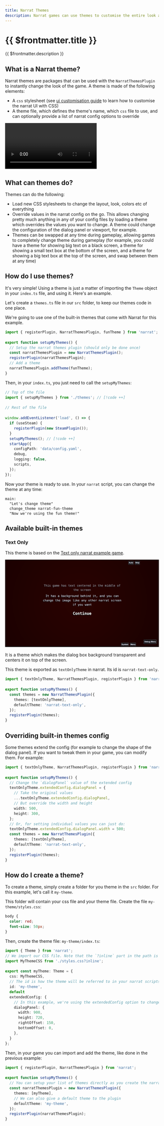 ```yaml
---
title: Narrat Themes
description: Narrat games can use themes to customise the entire look and layout of the game, and can swap themes on the go during gameplay
---
```


# {{ $frontmatter.title }}

{{ $frontmatter.description }}

## What is a Narrat theme?

Narrat themes are packages that can be used with the `NarratThemesPlugin` to instantly change the look of the game. A theme is made of the following elements:

- A `css` stylesheet (see [ui customisation guide](./customising-ui.md) to learn how to customise the narrat UI with CSS)
- A theme file, which defines the theme's name, which `css` file to use, and can optionally provide a list of narrat config options to override

![Themes Demo](./themes/narrat-themes.mp4)

## What can themes do?

Themes can do the following:

- Load new CSS stylesheets to change the layout, look, colors etc of everything
- Override values in the narrat config on the go. This allows changing pretty much anything in any of your config files by loading a theme which overrides the values you want to change. A theme could change the configuration of the dialog panel or viewport, for example.
- Themes can be swapped at any time during gameplay, allowing games to completely change theme during gameplay (for example, you could have a theme for showing big text on a black screen, a theme for showing a small text box at the bottom of the screen, and a theme for showing a big text box at the top of the screen, and swap between them at any time)

## How do I use themes?

It's very simple! Using a theme is just a matter of importing the `Theme` object in your `index.ts` file, and using it. Here's an example.

Let's create a `themes.ts` file in our `src` folder, to keep our themes code in one place.

We're going to use one of the built-in themes that come with Narrat for this example.

```ts
import { registerPlugin, NarratThemesPlugin, funTheme } from 'narrat';

export function setupMyThemes() {
  // Setup the narrat themes plugin (should only be done once)
  const narratThemesPlugin = new NarratThemesPlugin();
  registerPlugin(narratThemesPlugin);
  // Add a theme
  narratThemesPlugin.addTheme(funTheme);
}
```

Then, in your `index.ts`, you just need to call the `setupMyThemes`:

```ts
// Top of the file
import { setupMyThemes } from './themes'; // [!code ++]

// Rest of the file

window.addEventListener('load', () => {
  if (useSteam) {
    registerPlugin(new SteamPlugin());
  }
  setupMyThemes(); // [!code ++]
  startApp({
    configPath: 'data/config.yaml',
    debug,
    logging: false,
    scripts,
  });
});
```

Now your theme is ready to use. In your `narrat` script, you can change the theme at any time:

```narrat
main:
  "Let's change theme"
  change_theme narrat-fun-theme
  "Now we're using the fun theme!"
```

## Available built-in themes

### Text Only

This theme is based on the [Text only narrat example game](https://github.com/liana-p/narrat-examples/tree/main/text-only).

![Text only theme](./themes/text-only.png)

It is a theme which makes the dialog box background transparent and centers it on top of the screen.

This theme is exported as `textOnlyTheme` in narrat. Its id is `narrat-text-only`.

```ts
import { textOnlyTheme, NarratThemesPlugin, registerPlugin } from 'narrat';

export function setupMyThemes() {
  const themes = new NarratThemesPlugin({
    themes: [textOnlyTheme],
    defaultTheme: 'narrat-text-only',
  });
  registerPlugin(themes);
}
```

## Overriding built-in themes config

Some themes extend the config (for example to change the shape of the dialog panel). If you want to tweak them in your game, you can modify them. For example:

```ts
import { textOnlyTheme, NarratThemesPlugin, registerPlugin } from 'narrat';

export function setupMyThemes() {
  // Change the `dialogPanel` value of the extended config
  textOnlyTheme.extendedConfig.dialogPanel = {
    // Take the original values
    ...textOnlyTheme.extendedConfig.dialogPanel,
    // But override the width and height
    width: 500,
    height: 300,
  };
  // Or, for setting individual values you can just do:
  textOnlyTheme.extendedConfig.dialogPanel.width = 500;
  const themes = new NarratThemesPlugin({
    themes: [textOnlyTheme],
    defaultTheme: 'narrat-text-only',
  });
  registerPlugin(themes);
}
```

## How do I create a theme?

To create a theme, simply create a folder for you theme in the `src` folder. For this example, let's call it `my-theme`.

This folder will contain your css file and your theme file. Create the file `my-theme/styles.css`:

```css
body {
  color: red;
  font-size: 50px;
}
```

Then, create the theme file: `my-theme/index.ts`:

```ts
import { Theme } from 'narrat';
// We import our CSS file. Note that the `?inline` part in the path is important.
import MyThemeCSS from './styles.css?inline';

export const myTheme: Theme = {
  css: MyThemeCSS,
  // The id is how the theme will be referred to in your narrat scripts
  id: 'my-theme',
  default
  extendedConfig: {
    // In this example, we're using the extendedConfig option to change the size and position of the dialog panel. You can override any values in the config in this extendedConfig option.
    dialogPanel: {
      width: 900,
      height: 720,
      rightOffset: 150,
      bottomOffset: 0,
    },
  }
};
```

Then, in your game you can import and add the theme, like done in the previous example:

```ts
import { registerPlugin, NarratThemesPlugin } from 'narrat';

export function setupMyThemes() {
  // You can setup your list of themes directly as you create the narrat plugin if you want
  const narratThemesPlugin = new NarratThemesPlugin({
    themes: [myTheme],
    // We can also give a default theme to the plugin
    defaultTheme: 'my-theme',
  });
  registerPlugin(narratThemesPlugin);
}
```
